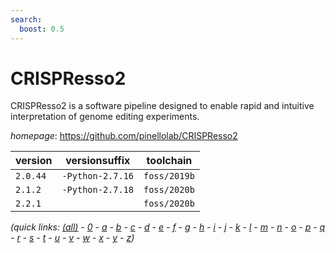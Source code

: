 ```yaml
---
search:
  boost: 0.5
---
```

# CRISPResso2

CRISPResso2 is a software pipeline designed to enable rapid and intuitive interpretation of genome editing experiments.

*homepage*: <https://github.com/pinellolab/CRISPResso2>

version | versionsuffix | toolchain
--------|---------------|----------
``2.0.44`` | ``-Python-2.7.16`` | ``foss/2019b``
``2.1.2`` | ``-Python-2.7.18`` | ``foss/2020b``
``2.2.1`` |  | ``foss/2020b``


*(quick links: [(all)](../index.md) - [0](../0/index.md) - [a](../a/index.md) - [b](../b/index.md) - [c](../c/index.md) - [d](../d/index.md) - [e](../e/index.md) - [f](../f/index.md) - [g](../g/index.md) - [h](../h/index.md) - [i](../i/index.md) - [j](../j/index.md) - [k](../k/index.md) - [l](../l/index.md) - [m](../m/index.md) - [n](../n/index.md) - [o](../o/index.md) - [p](../p/index.md) - [q](../q/index.md) - [r](../r/index.md) - [s](../s/index.md) - [t](../t/index.md) - [u](../u/index.md) - [v](../v/index.md) - [w](../w/index.md) - [x](../x/index.md) - [y](../y/index.md) - [z](../z/index.md))*

